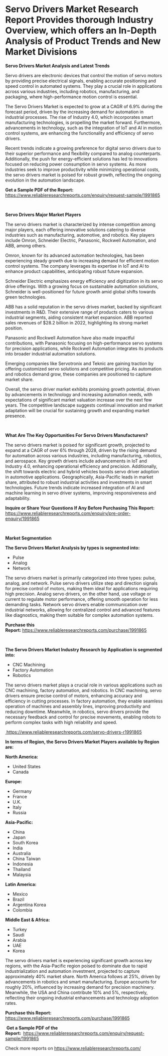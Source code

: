 <p><h1>Servo Drivers Market Research Report Provides thorough Industry Overview, which offers an In-Depth Analysis of Product Trends and New Market Divisions</h1></p><p><strong>Servo Drivers Market Analysis and Latest Trends</strong></p>
<p><p>Servo drivers are electronic devices that control the motion of servo motors by providing precise electrical signals, enabling accurate positioning and speed control in automated systems. They play a crucial role in applications across various industries, including robotics, manufacturing, and packaging, where high-performance motion control is essential.</p><p>The Servo Drivers Market is expected to grow at a CAGR of 6.9% during the forecast period, driven by the increasing demand for automation in industrial processes. The rise of Industry 4.0, which incorporates smart manufacturing technologies, is propelling the market forward. Furthermore, advancements in technology, such as the integration of IoT and AI in motion control systems, are enhancing the functionality and efficiency of servo drivers. </p><p>Recent trends indicate a growing preference for digital servo drivers due to their superior performance and flexibility compared to analog counterparts. Additionally, the push for energy-efficient solutions has led to innovations focused on reducing power consumption in servo systems. As more industries seek to improve productivity while minimizing operational costs, the servo drivers market is poised for robust growth, reflecting the ongoing evolution in the automation landscape.</p></p>
<p><strong>Get a Sample PDF of the Report:&nbsp;</strong> <a href="https://www.reliableresearchreports.com/enquiry/request-sample/1991865?utm_campaign=2300&utm_medium=2&utm_source=Github&utm_content=ia&utm_term=17022025&utm_id=servo-drivers">https://www.reliableresearchreports.com/enquiry/request-sample/1991865</a></p>
<p>&nbsp;</p>
<p><strong>Servo Drivers Major Market Players</strong></p>
<p><p>The servo drivers market is characterized by intense competition among major players, each offering innovative solutions catering to diverse industries such as manufacturing, automotive, and robotics. Key players include Omron, Schneider Electric, Panasonic, Rockwell Automation, and ABB, among others.</p><p>Omron, known for its advanced automation technologies, has been experiencing steady growth due to increasing demand for efficient motion control systems. The company leverages its expertise in IoT and AI to enhance product capabilities, anticipating robust future expansion.</p><p>Schneider Electric emphasizes energy efficiency and digitization in its servo drive offerings. With a growing focus on sustainable automation solutions, Schneider is well-positioned for future growth amid global shifts towards green technologies.</p><p>ABB has a solid reputation in the servo drives market, backed by significant investments in R&D. Their extensive range of products caters to various industrial segments, aiding consistent market expansion. ABB reported sales revenues of $28.2 billion in 2022, highlighting its strong market position.</p><p>Panasonic and Rockwell Automation have also made impactful contributions, with Panasonic focusing on high-performance servo systems for precision applications, while Rockwell Automation integrates its products into broader industrial automation solutions.</p><p>Emerging companies like Servotronix and Teknic are gaining traction by offering customized servo solutions and competitive pricing. As automation and robotics demand grow, these companies are positioned to capture market share.</p><p>Overall, the servo driver market exhibits promising growth potential, driven by advancements in technology and increasing automation needs, with expectations of significant market valuation increase over the next few years. The competitive landscape suggests continual innovation and market adaptation will be crucial for sustaining growth and expanding market presence.</p></p>
<p>&nbsp;</p>
<p><strong>What Are The Key Opportunities For Servo Drivers Manufacturers?</strong></p>
<p><p>The servo drivers market is poised for significant growth, projected to expand at a CAGR of over 6% through 2028, driven by the rising demand for automation across various industries, including manufacturing, robotics, and aerospace. Key growth drivers include advancements in IoT and Industry 4.0, enhancing operational efficiency and precision. Additionally, the shift towards electric and hybrid vehicles boosts servo driver adoption in automotive applications. Geographically, Asia-Pacific leads in market share, attributed to robust industrial activities and investments in smart technologies. Future trends indicate increased integration of AI and machine learning in servo driver systems, improving responsiveness and adaptability.</p></p>
<p><strong>Inquire or Share Your Questions If Any Before Purchasing This Report:</strong> <a href="https://www.reliableresearchreports.com/enquiry/pre-order-enquiry/1991865?utm_campaign=2300&utm_medium=2&utm_source=Github&utm_content=ia&utm_term=17022025&utm_id=servo-drivers">https://www.reliableresearchreports.com/enquiry/pre-order-enquiry/1991865</a></p>
<p>&nbsp;</p>
<p><strong>Market Segmentation</strong></p>
<p><strong>The Servo Drivers Market Analysis by types is segmented into:</strong></p>
<p><ul><li>Pulse</li><li>Analog</li><li>Network</li></ul></p>
<p><p>The servo drivers market is primarily categorized into three types: pulse, analog, and network. Pulse servo drivers utilize step and direction signals for precise control of motors, making them ideal for applications requiring high precision. Analog servo drivers, on the other hand, use voltage or current to regulate motor performance, offering smooth operation for less demanding tasks. Network servo drivers enable communication over industrial networks, allowing for centralized control and advanced features like diagnostics, making them suitable for complex automation systems.</p></p>
<p><strong>Purchase this Report:&nbsp;</strong><a href="https://www.reliableresearchreports.com/purchase/1991865?utm_campaign=2300&utm_medium=2&utm_source=Github&utm_content=ia&utm_term=17022025&utm_id=servo-drivers">https://www.reliableresearchreports.com/purchase/1991865</a></p>
<p>&nbsp;</p>
<p><strong>The Servo Drivers Market Industry Research by Application is segmented into:</strong></p>
<p><ul><li>CNC Machining</li><li>Factory Automation</li><li>Robotics</li></ul></p>
<p><p>The servo drivers market plays a crucial role in various applications such as CNC machining, factory automation, and robotics. In CNC machining, servo drivers ensure precise control of motors, enhancing accuracy and efficiency in cutting processes. In factory automation, they enable seamless operation of machines and assembly lines, improving productivity and reducing downtime. Meanwhile, in robotics, servo drivers provide the necessary feedback and control for precise movements, enabling robots to perform complex tasks with high reliability and speed.</p></p>
<p><a href="https://www.reliableresearchreports.com/servo-drivers-r1991865?utm_campaign=2300&utm_medium=2&utm_source=Github&utm_content=ia&utm_term=17022025&utm_id=servo-drivers">&nbsp;https://www.reliableresearchreports.com/servo-drivers-r1991865</a></p>
<p><strong>In terms of Region, the Servo Drivers Market Players available by Region are:</strong></p>
<p>
    <p> <strong> North America: </strong>
        <ul>
            <li>United States</li>
            <li>Canada</li>
        </ul>
        </p> 
    <p> <strong> Europe: </strong>
        <ul>
            <li>Germany</li>
            <li>France</li>
            <li>U.K.</li>
            <li>Italy</li>
            <li>Russia</li>
        </ul>
        </p> 
    <p> <strong> Asia-Pacific: </strong>
        <ul>
            <li>China</li>
            <li>Japan</li>
            <li>South Korea</li>
            <li>India</li>
            <li>Australia</li>
            <li>China Taiwan</li>
            <li>Indonesia</li>
            <li>Thailand</li>
            <li>Malaysia</li>
        </ul>
        </p> 
    <p> <strong> Latin America: </strong>
        <ul>
            <li>Mexico</li>
            <li>Brazil</li>
            <li>Argentina Korea</li>
            <li>Colombia</li>
        </ul>
        </p> 
    <p> <strong> Middle East & Africa: </strong>
        <ul>
            <li>Turkey</li>
            <li>Saudi</li>
            <li>Arabia</li>
            <li>UAE</li>
            <li>Korea</li>
        </ul>
    </p>
    </p>
<p><p>The servo drivers market is experiencing significant growth across key regions, with the Asia-Pacific region poised to dominate due to rapid industrialization and automation investment, projected to capture approximately 40% market share. North America follows at 25%, driven by advancements in robotics and smart manufacturing. Europe accounts for roughly 20%, influenced by increasing demand for precision machinery. Meanwhile, the USA and China contribute 10% and 5%, respectively, reflecting their ongoing industrial enhancements and technology adoption rates.</p></p>
<p><strong>Purchase this Report: </strong><a href="https://www.reliableresearchreports.com/purchase/1991865?utm_campaign=2300&utm_medium=2&utm_source=Github&utm_content=ia&utm_term=17022025&utm_id=servo-drivers">https://www.reliableresearchreports.com/purchase/1991865</a></p>
<p>&nbsp;<strong>Get a Sample PDF of the Report:&nbsp;&nbsp;</strong><a href="https://www.reliableresearchreports.com/enquiry/request-sample/1991865?utm_campaign=2300&utm_medium=2&utm_source=Github&utm_content=ia&utm_term=17022025&utm_id=servo-drivers">https://www.reliableresearchreports.com/enquiry/request-sample/1991865</a></p>
<p><strong></strong></p>
<p>Check more reports on <a href="https://www.reliableresearchreports.com/?utm_campaign=2300&utm_medium=2&utm_source=Github&utm_content=ia&utm_term=17022025&utm_id=servo-drivers">https://www.reliableresearchreports.com/</a></p>